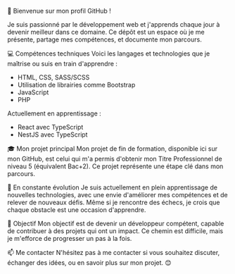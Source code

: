🌟 Bienvenue sur mon profil GitHub !

Je suis passionné par le développement web et j'apprends chaque jour à devenir meilleur dans ce domaine. Ce dépôt est un espace où je me présente, partage mes compétences, et documente mon parcours.

💻 Compétences techniques
Voici les langages et technologies que je maîtrise ou suis en train d'apprendre :

- HTML, CSS, SASS/SCSS
- Utilisation de librairies comme Bootstrap
- JavaScript
- PHP

Actuellement en apprentissage :
- React avec TypeScript
- NestJS avec TypeScript

🎓 Mon projet principal
Mon projet de fin de formation, disponible ici sur mon GitHub, est celui qui m'a permis d'obtenir mon Titre Professionnel de niveau 5 (équivalent Bac+2). Ce projet représente une étape clé dans mon parcours.

🌱 En constante évolution
Je suis actuellement en plein apprentissage de nouvelles technologies, avec une envie d'améliorer mes compétences et de relever de nouveaux défis. Même si je rencontre des échecs, je crois que chaque obstacle est une occasion d'apprendre.

🚀 Objectif
Mon objectif est de devenir un développeur compétent, capable de contribuer à des projets qui ont un impact. Ce chemin est difficile, mais je m'efforce de progresser un pas à la fois.

📫 Me contacter
N'hésitez pas à me contacter si vous souhaitez discuter, échanger des idées, ou en savoir plus sur mon projet. 😊
